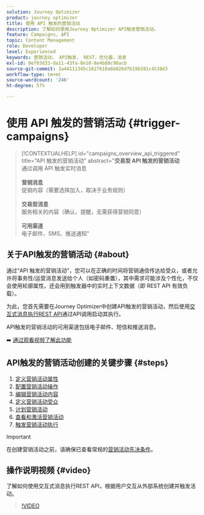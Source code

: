 ```yaml
---
solution: Journey Optimizer
product: journey optimizer
title: 使用 API 触发的营销活动
description: 了解如何使用Journey Optimizer API触发营销活动。
feature: Campaigns, API
topic: Content Management
role: Developer
level: Experienced
keywords: 营销活动， API触发， REST，优化器，消息
exl-id: 0ef03d33-da11-43fa-8e10-8e4b80c90acb
source-git-commit: 3a44111345c1627610a6b026d7b19b281c4538d3
workflow-type: tm+mt
source-wordcount: '246'
ht-degree: 57%

---
```



# 使用 API 触发的营销活动 {#trigger-campaigns}

>[!CONTEXTUALHELP]
>id="campaigns_overview_api_triggered"
>title="API 触发的营销活动"
>abstract="**交易型 API 触发的营销活动**<br/>&#x200B;通过调用 API 触发实时消息&#x200B;<br/><br/>**营销消息**<br/>&#x200B;促销内容（需要选择加入，取决于业务规则）<br/><br/>**交易型消息**<br/>&#x200B;服务相关的内容（确认、提醒，无需获得营销同意）<br/><br/>**可用渠道**<br/>&#x200B;电子邮件、SMS、推送通知"

## 关于API触发的营销活动 {#about}

通过“API 触发的营销活动”，您可以在正确的时间将营销通信传达给受众，或者允许将事务性/运营消息发送给个人（如密码重置），其中需求可能涉及个性化，不仅会使用轮廓属性，还会用到触发器中的实时上下文数据（即 REST API 有效负载）。

为此，您首先需要在Journey Optimizer中创建API触发的营销活动，然后使用[交互式消息执行REST API](https://developer.adobe.com/journey-optimizer-apis/references/messaging/#tag/execution)通过API调用启动其执行。

API触发的营销活动的可用渠道包括电子邮件、短信和推送消息。

➡️ [通过观看视频了解此功能](#video)

## API触发的营销活动创建的关键步骤 {#steps}

1. [定义营销活动属性](api-triggered-campaign-properties.md)
1. [配置营销活动操作](api-triggered-campaign-action.md)
1. [编辑营销活动内容](api-triggered-campaign-content.md)
1. [定义营销活动受众](api-triggered-campaign-audience.md)
1. [计划营销活动](api-triggered-campaign-schedule.md)
1. [查看和激活营销活动](review-activate-api-triggered-campaign.md)
1. [触发营销活动执行](trigger-campaigns.md)

>[!IMPORTANT]
>
>在创建营销活动之前，请确保已查看常规的[营销活动先决条件](../campaigns/get-started-with-campaigns.md#prerequisites)。

## 操作说明视频 {#video}

了解如何使用交互式消息执行REST API，根据用户交互从外部系统创建并触发活动。

>[!VIDEO](https://video.tv.adobe.com/v/3425358?quality=12)
